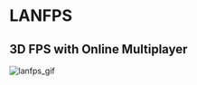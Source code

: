 # LANFPS
## 3D FPS with Online Multiplayer

![lanfps_gif](https://user-images.githubusercontent.com/34845402/51783443-a7bd0a00-20ee-11e9-9a5c-5b44115640c2.gif)

